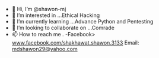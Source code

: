 - 👋 Hi, I’m @shawon-mj
- 👀 I’m interested in ...Ethical Hacking
- 🌱 I’m currently learning ...Advance Python and Pentesting
- 💞️ I’m looking to collaborate on ...Comrade
- 📫 How to reach me . 
-Facebook> www.facebook.com/shakhawat.shawon.3133
Email: mdshawon29@yahoo.com
<!---
shawon-mj/shawon-mj is a ✨ special ✨ repository because its `README.md` (this file) appears on your GitHub profile.
You can click the Preview link to take a look at your changes.
--->
